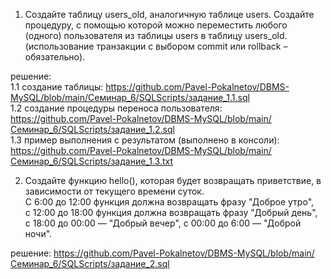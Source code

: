 1. Создайте таблицу users_old, аналогичную таблице users. Создайте процедуру,  с помощью которой можно переместить любого (одного) пользователя из таблицы users в таблицу users_old. (использование транзакции с выбором commit или rollback – обязательно).  
  
  решение:  
	1.1 создание таблицы: https://github.com/Pavel-Pokalnetov/DBMS-MySQL/blob/main/Семинар_6/SQLScripts/задание_1.1.sql  
	1.2 создание процедуры переноса пользователя: https://github.com/Pavel-Pokalnetov/DBMS-MySQL/blob/main/Семинар_6/SQLScripts/задание_1.2.sql  
	1.3 пример выполнения с результатом (выполнено в консоли): https://github.com/Pavel-Pokalnetov/DBMS-MySQL/blob/main/Семинар_6/SQLScripts/задание_1.3.txt  

2. Создайте функцию hello(), которая будет возвращать приветствие, в зависимости от текущего времени суток.  
	С 6:00 до 12:00 функция должна возвращать фразу "Доброе утро",  
	с 12:00 до 18:00 функция должна возвращать фразу "Добрый день",  
	с 18:00 до 00:00 — "Добрый вечер", с 00:00 до 6:00 — "Доброй ночи".   
  
  решение: https://github.com/Pavel-Pokalnetov/DBMS-MySQL/blob/main/Семинар_6/SQLScripts/задание_2.sql 

